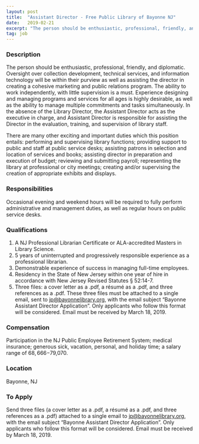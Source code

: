 ```yaml
---
layout: post
title:  "Assistant Director - Free Public Library of Bayonne NJ"
date:   2019-02-21
excerpt: "The person should be enthusiastic, professional, friendly, and diplomatic. Oversight over collection development, technical services, and information technology will be within their purview as well as assisting the director in creating a cohesive marketing and public relations program. The ability to work independently, with little supervision is a must. Experience..."
tag: job
---
```


### Description   

The person should be enthusiastic, professional, friendly, and diplomatic. Oversight over collection development, technical services, and information technology will be within their purview as well as assisting the director in creating a cohesive marketing and public relations program. The ability to work independently, with little supervision is a must.  Experience designing and managing programs and services for all ages is highly desirable, as well as the ability to manage multiple commitments and tasks simultaneously. In the absence of the Library Director, the Assistant Director acts as the executive in charge, and Assistant Director is responsible for assisting the Director in the evaluation, training, and supervision of library staff. 

There are many other exciting and important duties which this position entails: performing and supervising library functions; providing support to public and staff at public service desks; assisting patrons in selection and location of services and books; assisting director in preparation and execution of budget; reviewing and submitting payroll; representing the library at professional or city meetings; creating and/or supervising the creation of appropriate exhibits and displays.   



### Responsibilities   

Occasional evening and weekend hours will be required to fully perform administrative and management duties, as well as regular hours on public service desks. 


### Qualifications   

1) A NJ Professional Librarian Certificate or ALA-accredited Masters in Library Science. 
2) 5 years of uninterrupted and progressively responsible experience as a professional librarian.
3) Demonstrable experience of success in managing full-time employees. 
4) Residency in the State of New Jersey within one year of hire in accordance with New Jersey Revised Statutes § 52:14-7. 
5) Three files: a cover letter as a .pdf, a résumé as a .pdf, and three references as a .pdf. These three files must be attached to a single email, sent to jp@bayonnelibrary.org, with the email subject “Bayonne Assistant Director Application”. Only applicants who follow this format will be considered. Email must be received by March 18, 2019. 


### Compensation   

Participation in the NJ Public Employee Retirement System; medical insurance; generous sick, vacation, personal, and holiday time; a salary range of $68,666-$79,070.


### Location   

Bayonne, NJ




### To Apply   

Send three files (a cover letter as a .pdf, a résumé as a .pdf, and three references as a .pdf) attached to a single email to jp@bayonnelibrary.org, with the email subject “Bayonne Assistant Director Application”. Only applicants who follow this format will be considered. Email must be received by March 18, 2019. 





